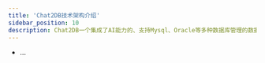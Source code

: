 ```yaml
---
title: 'Chat2DB技术架构介绍'
sidebar_position: 10
description: Chat2DB一个集成了AI能力的、支持Mysql、Oracle等多种数据库管理的数据库客户端工具
---
```


- ...